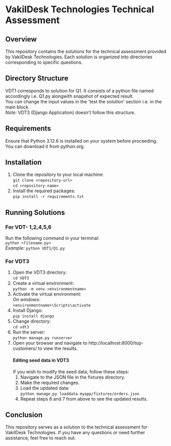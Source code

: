 # VakilDesk Technologies Technical Assessment
## Overview
This repository contains the solutions for the technical assessment provided by VakilDesk Technologies. Each solution is organized into directories corresponding to specific questions.
## Directory Structure
VDT1 corresponds to solution for Q1. It consists of a python file named accordingly i.e. Q1.py alongwith snapshot of expected result.</br>
You can change the input values in the 'test the solution' section i.e. in the main block.</br>
*Note:* VDT3 (Django Application) doesn't follow this structure.
## Requirements
Ensure that Python 3.12.6 is installed on your system before proceeding. You can download it from python.org.
## Installation
1. Clone the repository to your local machine:</br>
```git clone <repository-url>```</br>
```cd <repository-name>```
2. Install the required packages:</br>
```pip install -r requirements.txt```
## Running Solutions
### For VDT- 1,2,4,5,6
Run the following command in your terminal:</br>
```python <filename.py>```</br>
*Example:*
```python VDT1/Q1.py```
### For VDT3
1. Open the VDT3 directory:</br>
 ```cd VDT3```
2. Create a virtual environment:</br>
 ```python -m venv <environmentname>```
3. Activate the virtual environment:</br>
    *On windows:* </br>
```<environmentname>\Scripts\activate```
4. Install Django:</br>
 ```pip install django```
5. Change directory:</br>
```cd vdt3```
6. Run the server:</br>
```python manage.py runserver```
7. Open your browser and navigate to http://localhost:8000/top-customers/ to view the results.
   #### Editing seed data in VDT3
   If you wish to modify the seed data, follow these steps:
      1. Navigate to the JSON file in the fixtures directory.
      2. Make the required changes.
      3. Load the updated data:</br>
         ```python manage.py loaddata myapp/fixtures/orders.json```
      4. Repeat steps 6 and 7 from above to see the updated results.
## Conclusion
This repository serves as a solution to the technical assessment for VakilDesk Technologies. If you have any questions or need further assistance, feel free to reach out.








